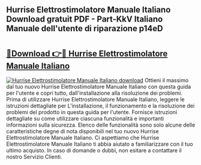 ## Hurrise Elettrostimolatore Manuale Italiano Download gratuit PDF - Part-KkV Italiano Manuale dell'utente di riparazione p14eD

# <h2><a href="http://dfea089.blite.top/?on=Hurrise+Elettrostimolatore+Manuale+Italiano">🔗Download 👉🔴 Hurrise Elettrostimolatore Manuale Italiano</a></h2>

[![Hurrise Elettrostimolatore Manuale Italiano download](https://i.imgur.com/lujVjoI.png)](http://dfea089.blite.top/?on=Hurrise+Elettrostimolatore+Manuale+Italiano)
Ottieni il massimo dal tuo nuovo Hurrise Elettrostimolatore Manuale Italiano con questa guida per l'utente e copri tutto, dall'installazione alla risoluzione dei problemi. Prima di utilizzare Hurrise Elettrostimolatore Manuale Italiano, leggere le istruzioni dettagliate per L'installazione, il funzionamento e la risoluzione dei problemi del prodotto in questa guida per l'utente. Fornisce istruzioni dettagliate su come utilizzare ciascuna funzionalità e importanti informazioni sulla sicurezza. Elenco delle funzionalità sono solo alcune delle caratteristiche degne di nota disponibili nel tuo nuovo Hurrise Elettrostimolatore Manuale Italiano. Ci aspettiamo che Hurrise Elettrostimolatore Manuale Italiano ti abbia aiutato a familiarizzare con il tuo ultimo acquisto. In caso di domande o dubbi, non esitare a contattare il nostro Servizio Clienti.
